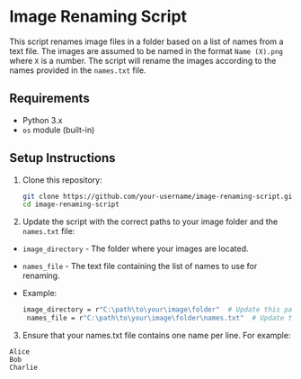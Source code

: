 # Image Renaming Script

This script renames image files in a folder based on a list of names from a text file. The images are assumed to be named in the format `Name (X).png` where `X` is a number. The script will rename the images according to the names provided in the `names.txt` file.

## Requirements

- Python 3.x
- `os` module (built-in)

## Setup Instructions

1. Clone this repository:

   ```bash
   git clone https://github.com/your-username/image-renaming-script.git
   cd image-renaming-script

2. Update the script with the correct paths to your image folder and the `names.txt` file:
- `image_directory` - The folder where your images are located.
- `names_file` - The text file containing the list of names to use for renaming.

- Example:
  ```bash
  image_directory = r"C:\path\to\your\image\folder"  # Update this path
   names_file = r"C:\path\to\your\image\folder\names.txt"  # Update this path
3. Ensure that your names.txt file contains one name per line. For example:
```
Alice
Bob
Charlie
